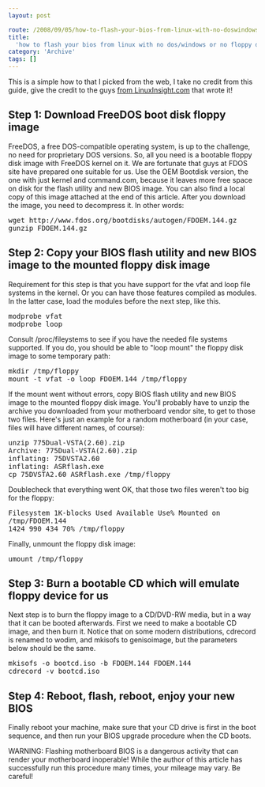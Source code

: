 ```yaml
---
layout: post

route: /2008/09/05/how-to-flash-your-bios-from-linux-with-no-doswindows-or-no-floppy-drive
title:
  'how to flash your bios from linux with no dos/windows or no floppy drive'
category: 'Archive'
tags: []
---
```


This is a simple how to that I picked from the web, I take no credit from this
guide, give the credit to the guys
<a class="ph" target="_blank" rel="noopener noreferrer" href="http://www.linuxinsight.com/how-to-flash-motherboard-bios-from-linux-no-dos-windows-no-floppy-drive.html">from
LinuxInsight.com</a> that wrote it!

## Step 1: Download FreeDOS boot disk floppy image

FreeDOS, a free DOS-compatible operating system, is up to the challenge, no need
for proprietary DOS versions. So, all you need is a bootable floppy disk image
with FreeDOS kernel on it. We are fortunate that guys at FDOS site have prepared
one suitable for us. Use the OEM Bootdisk version, the one with just kernel and
command.com, because it leaves more free space on disk for the flash utility and
new BIOS image. You can also find a local copy of this image attached at the end
of this article. After you download the image, you need to decompress it. In
other words:

<pre class="brush: bash">
wget http://www.fdos.org/bootdisks/autogen/FDOEM.144.gz
gunzip FDOEM.144.gz
</pre>

## Step 2: Copy your BIOS flash utility and new BIOS image to the mounted floppy disk image

Requirement for this step is that you have support for the vfat and loop file
systems in the kernel. Or you can have those features compiled as modules. In
the latter case, load the modules before the next step, like this.

<pre class="brush: html">
modprobe vfat
modprobe loop
</pre>

Consult /proc/fileystems to see if you have the needed file systems supported.
If you do, you should be able to "loop mount" the floppy disk image to some
temporary path:

<pre class="brush: html">
mkdir /tmp/floppy
mount -t vfat -o loop FDOEM.144 /tmp/floppy
</pre>

If the mount went without errors, copy BIOS flash utility and new BIOS image to
the mounted floppy disk image. You'll probably have to unzip the archive you
downloaded from your motherboard vendor site, to get to those two files. Here's
just an example for a random motherboard (in your case, files will have
different names, of course):

<pre class="brush: html">
unzip 775Dual-VSTA(2.60).zip
Archive: 775Dual-VSTA(2.60).zip
inflating: 75DVSTA2.60
inflating: ASRflash.exe
cp 75DVSTA2.60 ASRflash.exe /tmp/floppy
</pre>

Doublecheck that everything went OK, that those two files weren't too big for
the floppy:

<pre class="brush: html">
Filesystem 1K-blocks Used Available Use% Mounted on
/tmp/FDOEM.144
1424 990 434 70% /tmp/floppy
</pre>

Finally, unmount the floppy disk image:

<pre class="brush: html">
umount /tmp/floppy
</pre>

## Step 3: Burn a bootable CD which will emulate floppy device for us

Next step is to burn the floppy image to a CD/DVD-RW media, but in a way that it
can be booted afterwards. First we need to make a bootable CD image, and then
burn it. Notice that on some modern distributions, cdrecord is renamed to wodim,
and mkisofs to genisoimage, but the parameters below should be the same.

<pre class="brush: html">
mkisofs -o bootcd.iso -b FDOEM.144 FDOEM.144
cdrecord -v bootcd.iso
</pre>

## Step 4: Reboot, flash, reboot, enjoy your new BIOS

Finally reboot your machine, make sure that your CD drive is first in the boot
sequence, and then run your BIOS upgrade procedure when the CD boots.

WARNING: Flashing motherboard BIOS is a dangerous activity that can render your
motherboard inoperable! While the author of this article has successfully run
this procedure many times, your mileage may vary. Be careful!

